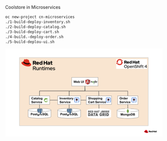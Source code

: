 Coolstore in Microservices

```shell
oc new-project cn-microservices
./1-build-deploy-inventory.sh
./2-build-deploy-catalog.sh
./3-build-deploy-cart.sh
./4-build.-deploy-order.sh
./5-build-deplou-ui.sh
```

![Microservices](images/S4-MicroServices.png)
